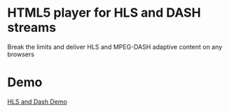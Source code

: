 # HTML5 player for HLS and DASH streams

Break the limits and deliver HLS and MPEG-DASH adaptive content on any browsers

# Demo
[HLS and Dash Demo](https://www.visualon.com/index.php/html5demo/?demo=hls-and-dash)

